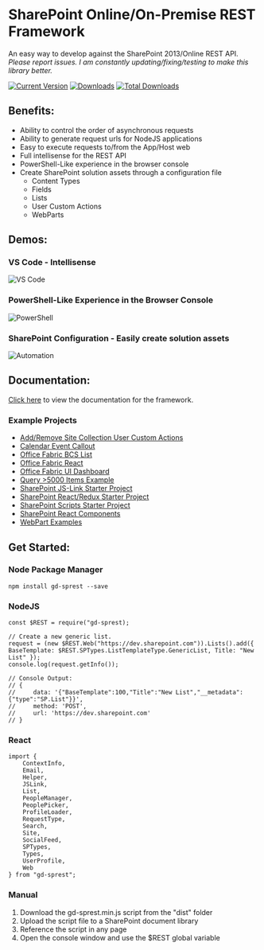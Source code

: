# SharePoint Online/On-Premise REST Framework
An easy way to develop against the SharePoint 2013/Online REST API.
*Please report issues. I am constantly updating/fixing/testing to make this library better.*

[![Current Version](https://badge.fury.io/js/gd-sprest.svg)](https://www.npmjs.com/package/gd-sprest)
[![Downloads](https://img.shields.io/npm/dm/gd-sprest.svg)](https://www.npmjs.com/package/gd-sprest)
[![Total Downloads](https://img.shields.io/npm/dt/gd-sprest.svg)](https://www.npmjs.com/package/gd-sprest)

## Benefits:
* Ability to control the order of asynchronous requests
* Ability to generate request urls for NodeJS applications
* Easy to execute requests to/from the App/Host web
* Full intellisense for the REST API
* PowerShell-Like experience in the browser console
* Create SharePoint solution assets through a configuration file
    * Content Types
    * Fields
    * Lists
    * User Custom Actions
    * WebParts

## Demos:
### VS Code - Intellisense
![VS Code](https://raw.githubusercontent.com/gunjandatta/sprest/master/images/demo-VSCode.gif)

### PowerShell-Like Experience in the Browser Console
![PowerShell](https://raw.githubusercontent.com/gunjandatta/sprest/master/images/demo-ConsoleWindow.gif)

### SharePoint Configuration - Easily create solution assets
![Automation](https://raw.githubusercontent.com/gunjandatta/sprest/master/images/demo-SPConfig.gif)

## Documentation:
[Click here](https://github.com/gunjandatta/sprest/wiki) to view the documentation for the framework.

### Example Projects
* [Add/Remove Site Collection User Custom Actions](https://github.com/gunjandatta/sprest-sitecustomactions)
* [Calendar Event Callout](https://github.com/gunjandatta/sp-event-callout)
* [Office Fabric BCS List](https://github.com/gunjandatta/sprest-bcs-list)
* [Office Fabric React](https://github.com/gunjandatta/sprest-fabric-react)
* [Office Fabric UI Dashboard](https://github.com/gunjandatta/sprest-list)
* [Query >5000 Items Example](https://github.com/gunjandatta/sprest-large-list)
* [SharePoint JS-Link Starter Project](https://github.com/gunjandatta/sp-jslink)
* [SharePoint React/Redux Starter Project](https://github.com/gunjandatta/sp-react-redux)
* [SharePoint Scripts Starter Project](https://github.com/gunjandatta/sp-scripts)
* [SharePoint React Components](https://github.com/gunjandatta/sprest-react)
* [WebPart Examples](https://github.com/gunjandatta/sprest-webparts)

## Get Started:
### Node Package Manager
```
npm install gd-sprest --save
```
### NodeJS
```
const $REST = require("gd-sprest);

// Create a new generic list.
request = (new $REST.Web("https://dev.sharepoint.com")).Lists().add({ BaseTemplate: $REST.SPTypes.ListTemplateType.GenericList, Title: "New List" });
console.log(request.getInfo());

// Console Output:
// {
//     data: '{"BaseTemplate":100,"Title":"New List","__metadata":{"type":"SP.List"}}',
//     method: 'POST',
//     url: 'https://dev.sharepoint.com'
// }
```
### React
```
import {
    ContextInfo,
    Email,
    Helper,
    JSLink,
    List,
    PeopleManager,
    PeoplePicker,
    ProfileLoader,
    RequestType,
    Search,
    Site,
    SocialFeed,
    SPTypes,
    Types,
    UserProfile,
    Web
} from "gd-sprest";
```
### Manual
1. Download the gd-sprest.min.js script from the "dist" folder
2. Upload the script file to a SharePoint document library
3. Reference the script in any page
4. Open the console window and use the $REST global variable